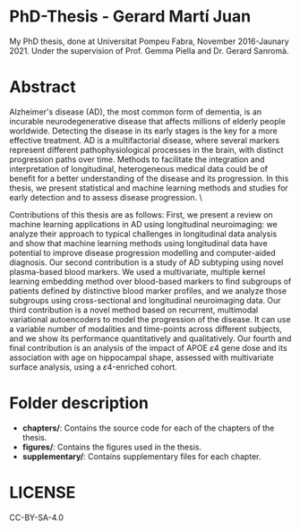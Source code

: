 # PhD-Thesis - Gerard Martí Juan
My PhD thesis, done at Universitat Pompeu Fabra, November 2016-Jaunary 2021.
Under the supervision of Prof. Gemma Piella and Dr. Gerard Sanromà.

# Abstract
Alzheimer's disease (AD), the most common form of dementia, is an incurable neurodegenerative disease that affects millions of elderly people worldwide. Detecting the disease in its early stages is the key for a more effective treatment. AD is a multifactorial disease, where several markers represent different pathophysiological processes in the brain, with distinct progression paths over time. Methods to facilitate the integration and interpretation of longitudinal, heterogeneous medical data could be of benefit for a better understanding of the disease and its progression. In this thesis, we present statistical and machine learning methods and studies for early detection and to assess disease progression. \\

Contributions of this thesis are as follows: First, we present a review on machine learning applications in AD using longitudinal neuroimaging: we analyze their approach to typical challenges in longitudinal data analysis and show that machine learning methods using longitudinal data have potential to improve disease progression modelling and computer-aided diagnosis. Our second contribution is a study of AD subtyping using novel plasma-based blood markers. We used a multivariate, multiple kernel learning embedding method over blood-based markers to find subgroups of patients defined by distinctive blood marker profiles, and we analyze those subgroups using cross-sectional and longitudinal neuroimaging data. Our third contribution is a novel method based on recurrent, multimodal variational autoencoders to model the progression of the disease. It can use a variable number of modalities and time-points across different subjects, and we show its performance quantitatively and qualitatively. Our fourth and final contribution is an analysis of the impact of APOE $\varepsilon4$ gene dose and its association with age on hippocampal shape, assessed with multivariate surface analysis, using a $\varepsilon4$-enriched cohort.


# Folder description
* **chapters/**: Contains the source code for each of the chapters of the thesis.
* **figures/**: Contains the figures used in the thesis.
* **supplementary/**: Contains supplementary files for each chapter.

# LICENSE
CC-BY-SA-4.0